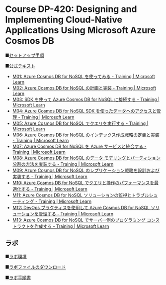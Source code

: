 # Course DP-420: Designing and Implementing Cloud-Native Applications Using Microsoft Azure Cosmos DB

■[セットアップ手順]()

■[公式テキスト](https://learn.microsoft.com/ja-jp/certifications/exams/dp-420)

* [M01: Azure Cosmos DB for NoSQL を使ってみる - Training | Microsoft Learn](https://learn.microsoft.com/ja-jp/training/paths/get-started-azure-cosmos-db-sql-api/)
* [M02: Azure Cosmos DB for NoSQL の計画と実装 - Training | Microsoft Learn](https://learn.microsoft.com/ja-jp/training/paths/plan-implement-azure-cosmos-db-sql-api/)
* [M03: SDK を使って Azure Cosmos DB for NoSQL に接続する - Training | Microsoft Learn](https://learn.microsoft.com/ja-jp/training/paths/connect-to-azure-cosmos-db-sql-api-sdk/)
* [M04: Azure Cosmos DB for NoSQL SDK を使ったデータへのアクセスと管理 - Training | Microsoft Learn](https://learn.microsoft.com/ja-jp/training/paths/access-manage-data-azure-cosmos-db-sql-api-sdks/)
* [M05: Azure Cosmos DB for NoSQL でクエリを実行する - Training | Microsoft Learn](https://learn.microsoft.com/ja-jp/training/paths/execute-queries-azure-cosmos-db-sql-api/)
* [M06: Azure Cosmos DB for NoSQL のインデックス作成戦略の定義と実装 - Training | Microsoft Learn](https://learn.microsoft.com/ja-jp/training/paths/define-implement-indexing-strategy-cosmos-db-sql-api/)
* [M07: Azure Cosmos DB for NoSQL を Azure サービスと統合する - Training | Microsoft Learn](https://learn.microsoft.com/ja-jp/training/paths/integrate-azure-cosmos-db-sql-api-azure-services/)
* [M08: Azure Cosmos DB for NoSQL のデータ モデリングとパーティション分割の方法を実装する - Training | Microsoft Learn](https://learn.microsoft.com/ja-jp/training/paths/implement-modeling-partitioning-azure-cosmos-db-sql-api/)
* [M09: Azure Cosmos DB for NoSQL のレプリケーション戦略を設計および実装する - Training | Microsoft Learn](https://learn.microsoft.com/ja-jp/training/paths/design-implement-replication-strategy-cosmos-db-sql-api/)
* [M10: Azure Cosmos DB for NoSQL でクエリと操作のパフォーマンスを最適化する - Training | Microsoft Learn](https://learn.microsoft.com/ja-jp/training/paths/optimize-query-performance-azure-cosmos-db-sql-api/)
* [M11: Azure Cosmos DB for NoSQL ソリューションの監視とトラブルシューティング - Training | Microsoft Learn](https://learn.microsoft.com/ja-jp/training/paths/monitor-troubleshoot-azure-cosmos-db-sql-api-solution/)
* [M12: DevOps プラクティスを使用して Azure Cosmos DB for NoSQL ソリューションを管理する - Training | Microsoft Learn](https://learn.microsoft.com/ja-jp/training/paths/manage-cosmos-db-sql-api-solution-using-devops-practices/)
* [M13: Azure Cosmos DB for NoSQL でサーバー側のプログラミング コンストラクトを作成する - Training | Microsoft Learn](https://learn.microsoft.com/ja-jp/training/paths/create-server-side-programming-azure-cosmos-db-sql-api/)


## ラボ

■[ラボ環境](https://aka.ms/lab-env)

■[ラボファイルのダウンロード](https://github.com/MicrosoftLearning/dp-420-cosmos-db-dev/archive/refs/heads/main.zip)

■[ラボ手順書](https://sakkuru.github.io/dp-420-cosmos-db-dev.ja-JP/)
